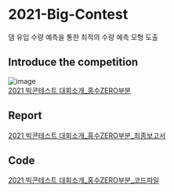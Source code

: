 # 2021-Big-Contest
댐 유입 수량 예측을 통한 최적의 수량 예측 모형 도출
## Introduce the competition
![image](https://user-images.githubusercontent.com/95220313/150293922-0b6cc15b-f135-49f7-9653-6952277a7916.png)
</br>[2021 빅콘테스트 대회소개_홍수ZERO부분](https://github.com/ChoiDae1/2021-Big-Contest/blob/main/05_%EC%A0%9C9%ED%9A%8C%202021%20%EB%B9%85%EC%BD%98%ED%85%8C%EC%8A%A4%ED%8A%B8%20%EB%AC%B8%EC%A0%9C%EC%84%A4%EB%AA%85_%EB%8D%B0%EC%9D%B4%ED%84%B0%EB%B6%84%EC%84%9D%EB%B6%84%EC%95%BC_%ED%93%A8%EC%B2%98%EC%8A%A4%EB%A6%AC%EA%B7%B8_%ED%99%8D%EC%88%98ZERO_210730.pdf)
## Report
[2021 빅콘테스트 대회소개_홍수ZERO부분_최종보고서](https://github.com/ChoiDae1/2021-Big-Contest/blob/main/ppt(%EA%B2%B0%EA%B3%BC%EB%B3%B4%EA%B3%A0%EC%84%9C).pdf)
## Code
[2021 빅콘테스트 대회소개_홍수ZERO부분_코드파일](https://github.com/ChoiDae1/2021-Big-Contest/blob/main/modeling.ipynb)

